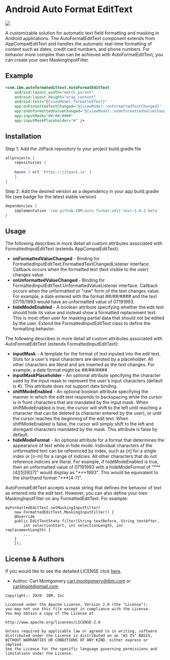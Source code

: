 # Android Auto Format EditText
[![](https://jitpack.io/v/IBM/auto-format-edit-text.svg)](https://jitpack.io/#IBM/auto-format-edit-text)

A customizable solution for automatic text field formatting and masking in Android applications. The AutoFormatEditText component extends from AppCompatEditText and handles the automatic real-time formatting of content such as dates, credit card numbers, and phone numbers. For behavior more complex than can be achieved with AutoFormatEditText, you can create your own MaskingInputFilter.

## Example
```xml
<com.ibm.autoformatedittext.AutoFormatEditText
    android:layout_width="match_parent"
    android:layout_height="wrap_content"
    android:text="@{viewModel.formattedText}"
    app:onFormattedTextChanged="@{viewModel::onFormattedTextChanged}"
    app:onUnformattedValueChanged="@{viewModel::onUnformattedValueChanged}"
    app:inputMask="##/##/####"
    app:inputMaskPlaceholder="#" />
```
## Installation
Step 1: Add the JitPack repository to your project build.gradle file 
```gradle
allprojects {
    repositories {
        ...
	maven { url 'https://jitpack.io' }
    }
}
```

Step 2: Add the desired version as a dependency in your app build.gradle file (see badge for the latest stable version)
```gradle
dependencies {
    implementation 'com.github.IBM:auto-format-edit-text:1.0.2-beta'
}
```

## Usage

The following describes in more detail all custom attributes associated with FormattedInputEditText (extends AppCompatEditText):
* **onFormattedValueChanged** - Binding for FormattedInputEditText.FormattedTextChangedListener interface. Callback occurs when the formatted text (text visible to the user) changes value.  
* **onUnformattedValueChanged** - Binding for FormattedInputEditText.UnformattedValueListener interface. Callback occurs when the unformatted or "raw" form of the text changes value. For example, a date entered with the format ##/##/#### and the text 07/19/1993 would have an unformatted value of 07191993.
* **hideModeEnabled** - A boolean attribute specifying whether the edit text should hide its value and instead show a formatted replacement text. This is most often user for masking partial data that should not be edited by the user. Extend the FormattedInputEditText class to define the formatting behavior.

The following describes in more detail all custom attributes associated with AutoFormatEditText (extends FormattedInputEditText):
* **inputMask** - A template for the format of text inputed into the edit text. Slots for a user's input characters are denoted by a placeholder. All other characters are literal and are inserted as the text changes. For example, a date format might be ##/##/####
* **inputMaskPlaceholder** - An optional attribute specifying the character used by the input mask to represent the user's input characters (default is #). This attribute does not support data binding.
* **shiftModeEnabled** - An optional boolean attribute specifying the manner in which the edit text responds to backspacing while the cursor is in front characters that are mandated by the input mask. When shiftModeEnabled is true, the cursor will shift to the left until reaching a character that can be deleted (a character entered by the user), or until the cursor reaches the beginning of the edit text. When shiftModeEnabled is false, the cursor will simply shift to the left and disregard characters mandated by the mask. This attribute is false by default.
* **hideModeFormat** - An optional attribute for a format that determines the appearance of text while in hide mode. Individual characters of the unformatted text can be referenced by index, such as [n] for a single index or [n-m] for a range of indicies.  All other characters that do not reference indicies are literal. For example, if hideModeEnabled is true, then an unformatted value of 07191993 with a hideModeFormat of "\*\*\*[4][5][6][7]" would display as "\*\*\*1993". This would be equivalent to the shorthand format "\*\*\*[4-7]".

AutoFormatEditText accepts a mask string that defines the behavior of text as entered into the edit text. However, you can also define your own MaskingInputFilter on any FormattedEditText. For example:

```{java}
myFormattedEditText.setMaskingInputFilter(
    new FormattedEditText.MaskingInputFilter() {
	@Override
	public EditTextState filter(String textBefore, String textAfter, 
		int selectionStart, int selectionLength, int replacementLength) {
		...
	}
    });
```

<!-- License and Authors is optional here, but gives you the ability to highlight who is involed in the project -->
## License & Authors

If you would like to see the detailed LICENSE click [here](LICENSE).

- Author: Carl Montgomery <carl.montgomery@ibm.com> or <carljmont@gmail.com>

```text
Copyright:: 2020- IBM, Inc

Licensed under the Apache License, Version 2.0 (the "License");
you may not use this file except in compliance with the License.
You may obtain a copy of the License at

http://www.apache.org/licenses/LICENSE-2.0

Unless required by applicable law or agreed to in writing, software
distributed under the License is distributed on an "AS IS" BASIS,
WITHOUT WARRANTIES OR CONDITIONS OF ANY KIND, either express or implied.
See the License for the specific language governing permissions and
limitations under the License.
```
